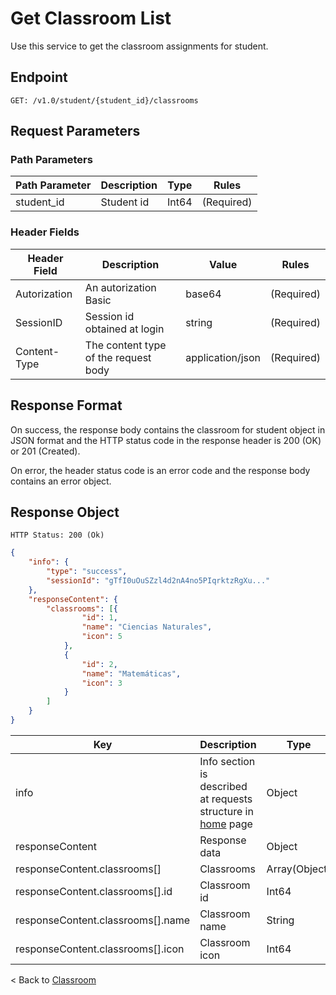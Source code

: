 # **Get Classroom List**

Use this service to get the classroom assignments for student.

## **Endpoint** 

    GET: /v1.0/student/{student_id}/classrooms

## **Request Parameters**

### Path Parameters

| Path Parameter | Description | Type | Rules |
|-----|-------------|------|-------|
| student_id | Student id | Int64 | (Required) |

### Header Fields

| Header Field | Description | Value | Rules |
|-----|-------------|------|-------|
| Autorization | An autorization Basic | base64 | (Required) |
| SessionID | Session id obtained at login | string | (Required) |
| Content-Type | The content type of the request body | application/json | (Required) |


## **Response Format**

On success, the response body contains the classroom for student object in JSON format and the HTTP status code in the response header is 200 (OK) or 201 (Created). 

On error, the header status code is an error code and the response body contains an error object.

## **Response Object**

    HTTP Status: 200 (Ok)

``` json
{
    "info": {
        "type": "success",
        "sessionId": "gTfI0uOuSZzl4d2nA4no5PIqrktzRgXu..."
    },
    "responseContent": {
        "classrooms": [{
                "id": 1,
                "name": "Ciencias Naturales",
                "icon": 5
            },
            {
                "id": 2,
                "name": "Matemáticas",
                "icon": 3
            }
        ]
    }
}
```

| Key | Description | Type | Rules |
|-----|-------------|------|-------|
| info | Info section is described at requests structure in  [home](../home.md#Response-Structure) page  | Object | (Required) |
| responseContent | Response data | Object | (Required) |
| responseContent.classrooms[] | Classrooms  | Array(Object) | (Required) |
| responseContent.classrooms[].id | Classroom id | Int64 | (Required) |
| responseContent.classrooms[].name | Classroom name | String | (Required) |
| responseContent.classrooms[].icon | Classroom icon | Int64 | (Required) |

< Back to [Classroom](./classroom.md)
